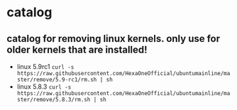 # catalog

## catalog for removing linux kernels. only use for older kernels that are installed!

- linux 5.9rc1 `curl -s https://raw.githubusercontent.com/HexaOneOfficial/ubuntumainline/master/remove/5.9-rc1/rm.sh | sh`
- linux 5.8.3 `curl -s https://raw.githubusercontent.com/HexaOneOfficial/ubuntumainline/master/remove/5.8.3/rm.sh | sh`
